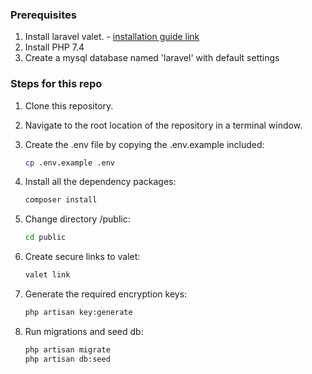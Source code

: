 
### Prerequisites
1. Install laravel valet. - [installation guide link](https://laravel.com/docs/7.x/valet#installation)
2. Install PHP 7.4
3. Create a mysql database named 'laravel' with default settings

### Steps for this repo
1. Clone this repository.
2. Navigate to the root location of the repository in a terminal window.
3. Create the .env file by copying the .env.example included:
    ```bash
    cp .env.example .env
    ```
4. Install all the dependency packages:
    ```bash
    composer install
    ```
5. Change directory /public:
    ```bash
    cd public
    ```
6. Create secure links to valet:
    ```bash
    valet link
    ```
    
7. Generate the required encryption keys:
    ```bash
    php artisan key:generate
    ```    
8. Run  migrations and seed db:
    ```bash
    php artisan migrate
    php artisan db:seed
    ```      
